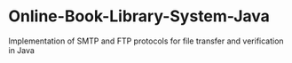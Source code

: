 # Online-Book-Library-System-Java
Implementation of SMTP and FTP protocols for file transfer and verification in Java
